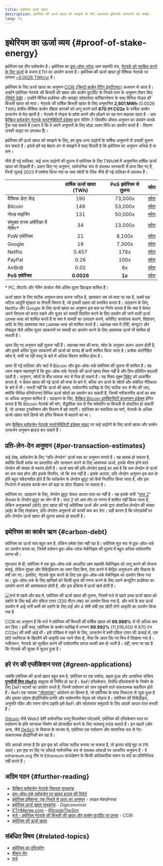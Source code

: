 ```yaml
---
title: इथेरियम ऊर्जा खपत
description: इथेरियम की ऊर्जा खपत को समझने के लिए आवश्यक बुनियादी जानकारी को समझे।
lang: hi
---
```


# इथेरियम का ऊर्जा व्यय {#proof-of-stake-energy}

इथेरियम एक ग्रीन ब्लॉकचेन है। इथेरियम का [प्रूफ-ऑफ-स्टेक](/developers/docs/consensus-mechanisms/pos) आम सहमति तंत्र, [नेटवर्क को सुरक्षित करने के लिए ऊर्जा](/developers/docs/consensus-mechanisms/pow) के बजाय ETH का उपयोग करता है। इथेरियम की ऊर्जा खपत पूरे वैश्विक नेटवर्क पर लगभग [~0.0026 TWh/yr](https://carbon-ratings.com/eth-report-2022) है।

इथेरियम के लिए ऊर्जा खपत का अनुमान [CCRI (क्रिप्टो कार्बन रेटिंग इंस्टीट्यूट)](https://carbon-ratings.com) अध्ययन से आता है। उन्होंने एथेरियम नेटवर्क की बिजली की खपत और कार्बन फ़ुटप्रिंट के निचले स्तर के अनुमान तैयार किए ([रिपोर्ट देखें](https://carbon-ratings.com/eth-report-2022))। उन्होंने विभिन्न हार्डवेयर और क्लाइंट सॉफ़्टवेयर कॉन्फ़िगरेशन के साथ विभिन्न नोड्स की बिजली खपत को मापा। नेटवर्क की वार्षिक बिजली खपत के लिए अनुमानित **2,601 MWh** (0.0026 TWh) क्षेत्रीय-विशिष्ट कार्बन तीव्रता कारकों को लागू करने वाले **870 टन CO2e** के वार्षिक कार्बन उत्सर्जन से मेल खाती है। नेटवर्क में नोड्स के प्रवेश करने और छोड़ने पर यह मान बदलता रहता है - आप [कैम्ब्रिज ब्लॉकचेन नेटवर्क सस्टेनेबिलिटी इंडेक्स](https://ccaf.io/cbnsi/ethereum) द्वारा रोलिंग 7-दिवसीय औसत अनुमान का उपयोग करके ट्रैक रख सकते हैं (ध्यान दें कि वे अपने अनुमानों के लिए थोड़ा अलग विधि का उपयोग करते हैं - विवरण उनकी साइट पर उपलब्ध हैं)।

इथेरियम की ऊर्जा खपत को समझने के लिए, हम कुछ अन्य उद्योगों के वार्षिक अनुमानों से उसकी तुलना कर सकते हैं। इससे हमें यह बेहतर ढंग से समझने में मदद मिलती है कि इथेरियम का अनुमान अधिक है या कम।

<EnergyConsumptionChart />

नीचे दी गई तालिका, कई अन्य उद्योगों की तुलना में एथेरियम के लिए TWh/वर्ष में अनुमानित वार्षिक ऊर्जा खपत को दिखाती है। प्रदान किए गए अनुमान, सार्वजनिक रूप से उपलब्ध जानकारी से प्राप्त किए गए हैं, जिन्हें जुलाई 2023 में एक्सेस किया गया था तथा स्रोतों के लिंक नीचे दी गई तालिका में उपलब्ध हैं।

|                                      | वार्षिक ऊर्जा खपत (TWh) | PoS इथेरियम से तुलना |                                                                                      स्रोत                                                                                       |
|:------------------------------------ |:-----------------------:|:--------------------:|:--------------------------------------------------------------------------------------------------------------------------------------------------------------------------------:|
| वैश्विक डेटा केंद्र                  |           190           |       73,000x        |                                    [स्रोत](https://www.iea.org/commentaries/data-centres-and-energy-from-global-headlines-to-local-headaches)                                    |
| Bitcoin                              |           149           |       53,000x        |                                                                 [स्रोत](https://ccaf.io/cbnsi/cbeci/comparisons)                                                                 |
| गोल्ड माइनिंग                        |           131           |       50,000x        |                                                                 [स्रोत](https://ccaf.io/cbnsi/cbeci/comparisons)                                                                 |
| संयुक्त राज्य अमेरिका में गेमिंग\* |           34            |       13,000x        |                 [स्रोत](https://www.researchgate.net/publication/336909520_Toward_Greener_Gaming_Estimating_National_Energy_Use_and_Energy_Efficiency_Potential)                 |
| PoW एथेरियम                          |           21            |        8,100x        |                                                                    [स्रोत](https://ccaf.io/cbnsi/ethereum/1)                                                                     |
| Google                               |           19            |        7,300x        |                                           [स्रोत](https://www.gstatic.com/gumdrop/sustainability/google-2022-environmental-report.pdf)                                           |
| Netflix                              |          0.457          |         176x         | [स्रोत](https://assets.ctfassets.net/4cd45et68cgf/7B2bKCqkXDfHLadrjrNWD8/e44583e5b288bdf61e8bf3d7f8562884/2021_US_EN_Netflix_EnvironmentalSocialGovernanceReport-2021_Final.pdf) |
| PayPal                               |          0.26           |         100x         |                                  [स्रोत](https://s202.q4cdn.com/805890769/files/doc_downloads/global-impact/CDP_Climate_Change_PayPal-(1).pdf)                                   |
| AirBnB                               |          0.02           |          8x          |                               [स्रोत](https://s26.q4cdn.com/656283129/files/doc_downloads/governance_doc_updated/Airbnb-ESG-Factsheet-(Final).pdf)                               |
| **PoS एथेरियम**                      |       **0.0026**        |        **1x**        |                                                               [स्रोत](https://carbon-ratings.com/eth-report-2022)                                                                |

\* PC, लैपटॉप और गेमिंग कंसोल जैसे अंतिम यूज़र डिवाइस शामिल हैं।

ऊर्जा खपत के लिए सटीक अनुमान प्राप्त करना जटिल है, खासकर जब जो मापा जा रहा है, उसमें एक जटिल आपूर्ति शृंखला या तैनाती विवरण है, जो इसकी दक्षता को प्रभावित करता है। उदाहरण के लिए, Netflix और Google के लिए ऊर्जा खपत का अनुमान इस बात पर निर्भर करता है कि क्या वे केवल अपने सिस्टम को बनाए रखने और यूज़र को सामग्री वितरित करने के लिए उपयोग की जाने वाली ऊर्जा (_प्रत्यक्ष व्यय_) को शामिल करते हैं या क्या वे सामग्री का उत्पादन करने, कॉर्पोरेट कार्यालय चलाने, विज्ञापन, आदि के लिए आवश्यक व्यय (_अप्रत्यक्ष व्यय_) को शामिल करते हैं। अप्रत्यक्ष व्यय में टीवी, कंप्यूटर और मोबाइल जैसे अंतिम यूज़र उपकरणों पर सामग्री का उपभोग करने के लिए आवश्यक ऊर्जा भी शामिल हो सकती है।

ऊपर दिए गए अनुमान सही तुलना नहीं हैं। अप्रत्यक्ष व्यय की मात्रा, स्रोत के अनुसार अलग-अलग होती है, और इसमें अंतिम यूज़र उपकरणों की ऊर्जा को शायद ही कभी शामिल किया जाता है। प्रत्येक अंतर्निहित स्रोत में, मापी जा रही वस्तु के बारे में अधिक विवरण शामिल होता है।

ऊपर दी गई तालिका और चार्ट में Bitcoin और प्रूफ-ऑफ-वर्क एथेरियम की तुलना भी शामिल है। यह ध्यान रखना महत्वपूर्ण है कि प्रूफ-ऑफ-वर्क नेटवर्क की ऊर्जा खपत स्थिर नहीं है और दिन-प्रतिदिन बदलती रहती है। अनुमान, स्रोतों के बीच व्यापक रूप से भिन्न हो सकते हैं। यह विषय सूक्ष्म [डिबेट](https://www.coindesk.com/business/2020/05/19/the-last-word-on-bitcoins-energy-consumption/) को आकर्षित करता है, न केवल खपत की गई ऊर्जा की मात्रा के बारे में, बल्कि उन ऊर्जा के स्रोतों और संबंधित नैतिकता के बारे में भी। जरूरी नहीं कि ऊर्जा की खपत, पर्यावरणीय पदचिह्न के लिए सटीक रूप से मैप की जाए, क्योंकि विभिन्न परियोजनाएं विभिन्न ऊर्जा स्रोतों का उपयोग कर सकती हैं, जिनमें नवीकरणीय ऊर्जा का कम या अधिक अनुपात शामिल है। उदाहरण के लिए, [कैम्ब्रिज Bitcoin इलेक्ट्रिसिटी कंज़म्प्शन इंडेक्स](https://ccaf.io/cbnsi/cbeci/comparisons) इंगित करता है कि Bitcoin नेटवर्क की मांग, सैद्धांतिक रूप से गैस फ्लेयरिंग या बिजली से संचालित हो सकती है, जो अन्यथा ट्रांसमिशन और वितरण में खो जाएगी। एथेरियम का स्‍थायित्‍व का मार्ग, नेटवर्क के अधिक ऊर्जा-खपत वाले हिस्से को हरित विकल्प से बदलने का था।

आप [कैम्ब्रिज ब्लॉकचेन नेटवर्क सस्टेनेबिलिटी इंडेक्स साइट](https://ccaf.io/cbnsi/ethereum) पर कई उद्योगों के लिए ऊर्जा खपत और कार्बन उत्सर्जन अनुमान ब्राउज़ कर सकते हैं।

## प्रति-लेन-देन अनुमान {#per-transaction-estimates}

कई लेख, ब्लॉकचेन के लिए "प्रति-लेनदेन" ऊर्जा व्यय का अनुमान लगाते हैं। यह भ्रामक हो सकता है, क्योंकि किसी ब्‍लॉक का प्रस्तावित और सत्यापन करने के लिए आवश्यक ऊर्जा, इसके भीतर होने वाले लेनदेन की संख्या से स्वतंत्र होती है। ऊर्जा व्यय की प्रति-लेनदेन इकाई का अर्थ है कि कम लेनदेन से ऊर्जा का कम व्यय होगा और इसके विपरीत, जो कि सच नहीं है। इसके अलावा, प्रति-लेनदेन अनुमान इस बात के प्रति बहुत संवेदनशील होते हैं कि ब्लॉकचेन के लेनदेन थ्रूपुट को कैसे निर्धारित किया जाता है, और इस निर्धारण में बदलाव करके मान को बड़ा या छोटा दिखाया जा सकता है।

एथेरियम पर, उदाहरण के लिए, लेनदेन थ्रूपुट केवल आधार परत का नहीं है - यह इसके सभी "[परत 2](/layer-2/)" रोलअप के लेनदेन थ्रूपुट का योग भी है। परत 2 को आम तौर पर गणना में शामिल नहीं किया जाता है, लेकिन अनुक्रमकों (छोटे) द्वारा खपत की गई अतिरिक्त ऊर्जा और उनके द्वारा संसाधित लेनदेन की संख्या (बड़े) के लिए लेखांकन, प्रति-लेनदेन अनुमानों को काफी कम कर देगा। यही कारण है कि प्‍लेटफ़ॉर्मों पर प्रति-लेनदेन ऊर्जा खपत की तुलना भ्रामक हो सकती है।

## इथेरियम का कार्बन ऋण {#carbon-debt}

एथेरियम का ऊर्जा व्यय बहुत कम है, लेकिन हमेशा ऐसा नहीं रहा है। एथेरियम मूल रूप से प्रूफ-ऑफ-वर्क का उपयोग करता था, जिसमें वर्तमान प्रूफ-ऑफ-स्टेक मेकॅनिझम की तुलना में बहुत अधिक पर्यावरणीय लागत थी।

शुरुआत से ही, एथेरियम ने एक प्रूफ-ऑफ-वर्क आधारित आम सहमति मेकॅनिझम को लागू करने की योजना बनाई, लेकिन सुरक्षा और विकेंद्रीकरण का त्याग किए बिना, ऐसा करने में केंद्रित अनुसंधान और विकास के वर्षों लग गए। इसलिए, नेटवर्क शुरू करने के लिए एक प्रूफ-ऑफ-वर्क मेकॅनिझम का उपयोग किया गया था। प्रूफ-ऑफ-वर्क के लिए खनिकों को किसी मूल्य की गणना करने के लिए अपने कंप्यूटिंग हार्डवेयर का उपयोग करने की आवश्यकता होती है, और इस प्रक्रिया में ऊर्जा खर्च होती है।

![मर्ज से पहले और बाद में, एथेरियम की ऊर्जा खपत की तुलना, जिसमें मर्ज से पहले उच्च ऊर्जा खपत को दर्शाने के लिए बाईं ओर एफिल टावर (330 मीटर लंबा) का उपयोग किया गया है, और मर्ज के बाद ऊर्जा उपयोग में आई भारी कमी को दर्शाने के लिए दाईं ओर 4 सेमी लंबी एक छोटी लेगो आकृति का उपयोग किया गया है](energy_consumption_pre_post_merge.png)

CCRI का अनुमान है कि मर्ज ने एथेरियम की बिजली की वार्षिक खपत को **99.988%** से भी अधिक कम कर दिया। इसी तरह, एथेरियम के कार्बन पदचिह्न में लगभग **99.992%** (11,016,000 से 870 टन CO2e) की कमी आई थी। इसे परिप्रेक्ष्य में रखने के लिए, उत्सर्जन में कमी एफ़‍िल टावर की ऊंचाई से, एक छोटे प्लास्टिक के खिलौने की आकृति तक जाने जैसा है, जैसा कि ऊपर दिए गए चित्र में दिखाया गया है। नतीजतन, नेटवर्क को सुरक्षित करने की पर्यावरणीय लागत काफी कम हो जाती है। वहीं, माना जा रहा है कि नेटवर्क की सुरक्षा में सुधार हुआ है।

## हरे रंग की एप्लीकेशन परत {#green-applications}

जबकि एथेरियम की ऊर्जा खपत बहुत कम है, एथेरियम पर एक पर्याप्त, बढ़ता हुआ और अत्यधिक सक्रिय [**पुनर्योजी वित्त (ReFi)**](/refi/) समुदाय भी निर्मित हो रहा है। ReFi एप्लिकेशन, वित्तीय एप्लिकेशनों के निर्माण के लिए DeFi घटकों का उपयोग करते हैं, जिनमें पर्यावरण को लाभ पहुंचाने वाले सकारात्मक बाहरीपन होते हैं। ReFi एक व्यापक ["सोलरपंक"](https://en.wikipedia.org/wiki/Solarpunk) आंदोलन का हिस्सा है, जो एथेरियम के साथ निकटता से जुड़ा हुआ है और इसका उद्देश्य प्रौद्योगिकीय प्रगति और पर्यावरणीय नेतृत्व को जोड़ना है। एथेरियम की विकेंद्रीकृत, अनुमति रहित और रचना योग्य प्रकृति इसे ReFi और सोलरपंक समुदायों के लिए आदर्श आधार परत बनाती है।

[Gitcoin](https://gitcoin.co) जैसे Web3 देशी सार्वजनिक वस्‍तु वित्‍तपोषण प्‍लेटफ़ॉर्म, एथेरियम की एप्लिकेशन परत पर पर्यावरण के प्रति जागरूक निर्माण को प्रोत्साहित करने के लिए जलवायु राउंड चलाते हैं। इन पहलों (और अन्य, जैसे [DeSci](/desci/)) के विकास के माध्यम से, एथेरियम एक पर्यावरण और सामाजिक रूप से नेट-सकारात्मक प्रौद्योगिकी बन रहा है।

<InfoBanner emoji=":evergreen_tree:">
  यदि आपको लगता है कि इस पृष्ठ को अधिक सटीक बनाया जा सकता है, तो कृपया कोई मुद्दा या PR उठाएं। इस पृष्ठ पर दिए गए आँकड़े सार्वजनिक रूप से उपलब्ध आंकड़ों पर आधारित अनुमान हैं - वे ethereum.org टीम या Ethereum फाउंडेशन के किसी आधिकारिक बयान या वादे का प्रतिनिधित्व नहीं करते हैं।
</InfoBanner>

## अग्रिम पठन {#further-reading}

- [कैम्ब्रिज ब्लॉकचेन नेटवर्क स्थिरता सूचकांक](https://ccaf.io/cbnsi/ethereum)
- [प्रूफ-ऑफ-वर्क ब्लॉकचेन पर व्हाइट हाउस की रिपोर्ट](https://web.archive.org/web/20221109005700/https://www.whitehouse.gov/wp-content/uploads/2022/09/09-2022-Crypto-Assets-and-Climate-Report.pdf)
- [इथेरियम इमिशन्स: एक निचले से ऊपर का अनुमान](https://kylemcdonald.github.io/ethereum-emissions/) - _काइल मैकडोनाल्ड_
- [इथेरियम ऊर्जा खपत सूचकांक](https://digiconomist.net/ethereum-energy-consumption/) - _Digiconomist_
- [ETHMerge.com](https://ethmerge.com/) - _[@InsideTheSim](https://twitter.com/InsideTheSim)_
- [मर्ज - इथेरियम नेटवर्क की बिजली की खपत और कार्बन फ़ुटप्रिंट पर प्रभाव](https://carbon-ratings.com/eth-report-2022) - _CCRI_
- [इथेरियम की ऊर्जा खपत](https://mirror.xyz/jmcook.eth/ODpCLtO4Kq7SCVFbU4He8o8kXs418ZZDTj0lpYlZkR8)

## संबंधित विषय {#related-topics}

- [इथेरियम का दृष्टिकोण](/roadmap/vision/)
- [बीकन चेन](/roadmap/beacon-chain)
- [मर्ज](/roadmap/merge/)
